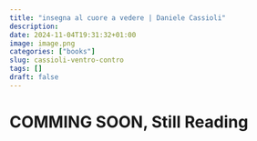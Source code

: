```yaml
---
title: "insegna al cuore a vedere | Daniele Cassioli"
description: 
date: 2024-11-04T19:31:32+01:00
image: image.png
categories: ["books"]
slug: cassioli-ventro-contro
tags: []
draft: false
---
```

# COMMING SOON, Still Reading
